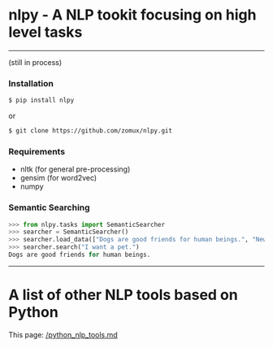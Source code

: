 nlpy - A NLP tookit focusing on high level tasks 
===

---

(still in process)

### Installation
```bash
$ pip install nlpy
```
or
```bash
$ git clone https://github.com/zomux/nlpy.git
```

### Requirements
- nltk (for general pre-processing)
- gensim (for word2vec)
- numpy

### Semantic Searching

```python
>>> from nlpy.tasks import SemanticSearcher
>>> searcher = SemanticSearcher()
>>> searcher.load_data(["Dogs are good friends for human beings.", "New tennis court has been built in the school."])
>>> searcher.search("I want a pet.")
Dogs are good friends for human beings.
```

---

A list of other NLP tools based on Python
===

This page: [/python_nlp_tools.md](/python_nlp_tools.md)


